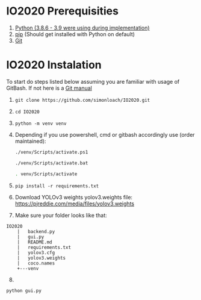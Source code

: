# IO2020 Prerequisities
1. [Python (3.8.6 - 3.9 were using during implementation)](https://www.python.org/downloads/)
2. [pip](https://pip.pypa.io/en/stable/installing/) (Should get installed with Python on default)
3. [Git](https://git-scm.com/downloads)


# IO2020 Instalation
To start do steps listed below assuming you are familiar with usage of GitBash. If not here is a [Git manual](https://git-scm.com/book/en/v2)


  1. ```git clone https://github.com/simonloach/IO2020.git```
  2. ```cd IO2020```
  3. ```python -m venv venv```
  4. Depending if you use powershell, cmd or gitbash accordingly use (order maintained):
      ```bash
      ./venv/Scripts/activate.ps1
      ```
      ```bash
      ./venv/Scripts/activate.bat
      ```
      ```bash
      . venv/Scripts/activate
      ```
      
  5. ```pip install -r requirements.txt```
  6. Download YOLOv3 weights yolov3.weights file: https://pjreddie.com/media/files/yolov3.weights
  7. Make sure your folder looks like that:
  ```
  IO2020
      |   backend.py
      |   gui.py
      |   README.md
      |   requirements.txt
      |   yolov3.cfg
      |   yolov3.weights 
      |   coco.names
      +---venv 
 ```     
8. 
```bash
python gui.py
```
